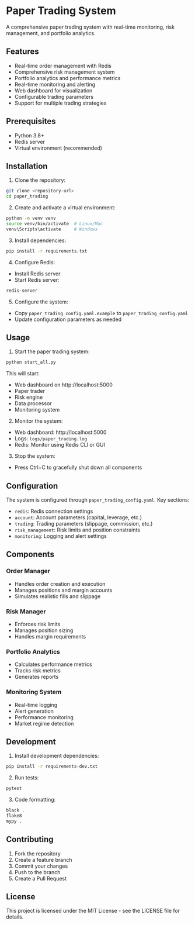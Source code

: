 # Paper Trading System

A comprehensive paper trading system with real-time monitoring, risk management, and portfolio analytics.

## Features

- Real-time order management with Redis
- Comprehensive risk management system
- Portfolio analytics and performance metrics
- Real-time monitoring and alerting
- Web dashboard for visualization
- Configurable trading parameters
- Support for multiple trading strategies

## Prerequisites

- Python 3.8+
- Redis server
- Virtual environment (recommended)

## Installation

1. Clone the repository:
```bash
git clone <repository-url>
cd paper_trading
```

2. Create and activate a virtual environment:
```bash
python -m venv venv
source venv/bin/activate  # Linux/Mac
venv\Scripts\activate     # Windows
```

3. Install dependencies:
```bash
pip install -r requirements.txt
```

4. Configure Redis:
- Install Redis server
- Start Redis server:
```bash
redis-server
```

5. Configure the system:
- Copy `paper_trading_config.yaml.example` to `paper_trading_config.yaml`
- Update configuration parameters as needed

## Usage

1. Start the paper trading system:
```bash
python start_all.py
```

This will start:
- Web dashboard on http://localhost:5000
- Paper trader
- Risk engine
- Data processor
- Monitoring system

2. Monitor the system:
- Web dashboard: http://localhost:5000
- Logs: `logs/paper_trading.log`
- Redis: Monitor using Redis CLI or GUI

3. Stop the system:
- Press Ctrl+C to gracefully shut down all components

## Configuration

The system is configured through `paper_trading_config.yaml`. Key sections:

- `redis`: Redis connection settings
- `account`: Account parameters (capital, leverage, etc.)
- `trading`: Trading parameters (slippage, commission, etc.)
- `risk_management`: Risk limits and position constraints
- `monitoring`: Logging and alert settings

## Components

### Order Manager
- Handles order creation and execution
- Manages positions and margin accounts
- Simulates realistic fills and slippage

### Risk Manager
- Enforces risk limits
- Manages position sizing
- Handles margin requirements

### Portfolio Analytics
- Calculates performance metrics
- Tracks risk metrics
- Generates reports

### Monitoring System
- Real-time logging
- Alert generation
- Performance monitoring
- Market regime detection

## Development

1. Install development dependencies:
```bash
pip install -r requirements-dev.txt
```

2. Run tests:
```bash
pytest
```

3. Code formatting:
```bash
black .
flake8
mypy .
```

## Contributing

1. Fork the repository
2. Create a feature branch
3. Commit your changes
4. Push to the branch
5. Create a Pull Request

## License

This project is licensed under the MIT License - see the LICENSE file for details. 